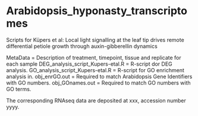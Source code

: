 # Arabidopsis_hyponasty_transcriptomes
Scripts for Küpers et al: Local light signalling at the leaf tip drives remote differential petiole growth through auxin-gibberellin dynamics

MetaData = Description of treatment, timepoint, tissue and replicate for each sample
DEG_analysis_script_Kupers-etal.R = R-script dor DEG analysis.
GO_analysis_script_Kupers-etal.R = R-script for GO enrichment analysis in.
obj_enrGO.out = Required to match Arabidopsis Gene Identifiers with GO numbers.
obj_GOnames.out = Required to match GO numbers with GO terms.

The corresponding RNAseq data are deposited at xxx, accession number yyyy.
